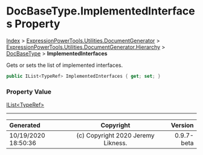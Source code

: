 ﻿# DocBaseType.ImplementedInterfaces Property

[Index](../index.md) > [ExpressionPowerTools.Utilities.DocumentGenerator](ExpressionPowerTools.Utilities.DocumentGenerator.a.md) > [ExpressionPowerTools.Utilities.DocumentGenerator.Hierarchy](ExpressionPowerTools.Utilities.DocumentGenerator.Hierarchy.n.md) > [DocBaseType](ExpressionPowerTools.Utilities.DocumentGenerator.Hierarchy.DocBaseType.cs.md) > **ImplementedInterfaces**

Gets or sets the list of implemented interfaces.

```csharp
public IList<TypeRef> ImplementedInterfaces { get; set; }
```

### Property Value

 [IList&lt;TypeRef>](https://docs.microsoft.com/dotnet/api/system.collections.generic.ilist-1) 


---

| Generated | Copyright | Version |
| :-- | :-: | --: |
| 10/19/2020 18:50:36 | (c) Copyright 2020 Jeremy Likness. | 0.9.7-beta |
